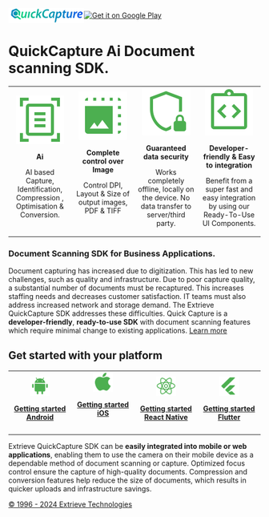 <img class="img-fluid" align="center" src="https://github.com/ExtrieveTechnologies/QuickCapture/blob/main/img/QuickCapture.png?raw=true" width="30%" alt="img-verification"><a align="center" href='https://play.google.com/store/apps/details?id=com.extrieve.exScan&pcampaignid=pcampaignidMKT-Other-global-all-co-prtnr-py-PartBadge-Mar2515-1' title="Click to download android app" target="_blank" rel="noopener noreferrer"><img align="center" width="150px" alt='Get it on Google Play' src='https://play.google.com/intl/en_us/badges/static/images/badges/en_badge_web_generic.png'/></a>

# QuickCapture Ai Document scanning SDK.

<table width="100%"  style="border:0px solid white; width:100%;">
    <tr style="border: 0px;">
       <td align="center" width="25%" style="border:0px; width:25%;">
            <img src="https://github.com/ExtrieveTechnologies/QuickCapture/blob/main/img/AI_DOC.svg" alt="QuickCapture SDK Best quality"/>
            <p>
            <b>Ai</b>
            </p>
            <p>
            AI based Capture, Identification, Compression , Optimisation & Conversion.
            </p>
        </td>
        <td align="center" width="25%" style="border:0px; width:25%">
            <img src="https://github.com/ExtrieveTechnologies/QuickCapture/blob/main/img/IMG_CTRL.svg" alt="QuickCapture SDK Easy integration"/>
            <p>
            <b>Complete control over Image</b>
            </p>
            <p>
                Control DPI, Layout & Size of output images, PDF & TIFF</br></br>
            </p>
        </td>
         <td align="center" width="25%" style="border:0px; width:25%">
            <img src="https://github.com/ExtrieveTechnologies/QuickCapture/blob/main/img/SECURE.svg" alt="QuickCapture SDK Guaranteed data security"/>
            <p>
            <b>Guaranteed data security</b>
            </p>
            <p>
            Works completely offline, locally on the device. No data transfer to server/third party.
            </p>
        </td>
        <td align="center" width="25%" style="border:0px; width:25%">
            <img src="https://github.com/ExtrieveTechnologies/QuickCapture/blob/main/img/DEV_FR.svg" alt="QuickCapture SDK Guaranteed data security"/>
            <p>
            <b>Developer-friendly & Easy to integration</b>
            </p>
            <p>
              Benefit from a super fast and easy integration by using our Ready-To-Use UI Components.  
            </p>
        </td>
    </tr>
</table>

### Document Scanning SDK for Business Applications.

Document capturing has increased due to digitization. This has led to new challenges, such as quality and infrastructure. Due to poor capture quality, a substantial number of documents must be recaptured. This increases staffing needs and decreases customer satisfaction. IT teams must also address increased network and storage demand. The Extrieve QuickCapture SDK addresses these difficulties. Quick Capture is a **developer-friendly**, **ready-to-use SDK** with document scanning features which require minimal change to existing applications. [Learn more](https://www.extrieve.com/mobile-document-scanning/)

## Get started with your platform

<table width="100%"  style="border:0px solid white; width:100%;">
    <tr style="border: 0px;">
        <td align="center" width="14%" style="border:0px; width:14%">
            <img width="35%" src="https://github.com/ExtrieveTechnologies/QuickCapture/blob/main/img/android_icon.svg" alt="QuickCapture SDK Getting started Android"/>
            <p>
            <b><a href="https://github.com/ExtrieveTechnologies/QuickCapture_Android" title="QuickCapture SDK documentation">Getting started Android</a></b>
            </p>
        </td>
        <td align="center" width="14%" style="border:0px; width:14%">
            <img width="35%" src="https://github.com/ExtrieveTechnologies/QuickCapture/blob/main/img/ios_icon.svg" alt="QuickCapture SDK Gettting started iOS"/>
            <p>
            <b><a href="https://github.com/ExtrieveTechnologies/QuickCapture_IOS" title="QuickCapture SDK documentation">Getting started iOS</br></br></a></b>
            </p>
        </td>
        <td align="center" width="14%" style="border:0px; width:14%">
            <img width="35%" src="https://github.com/ExtrieveTechnologies/QuickCapture/blob/main/img/react_native_icon.svg" alt="QuickCapture SDK Gettting started React Native"/>
            <p>
            <b><a href="https://github.com/ExtrieveTechnologies/QuickCapture_react_native" title="QuickCapture SDK documentation">Getting started React Native</a></b>
            </p>
        </td>
         <td align="center" width="14%" style="border:0px; width:14%">
            <img width="35%" src="https://github.com/ExtrieveTechnologies/QuickCapture/blob/main/img/flutter_icon.svg" alt="QuickCapture SDK Gettting started Flutter"/>
            <p>
            <b><a href="https://pub.dev/packages/quickcapture" title="QuickCapture SDK documentation">Getting started Flutter</a></b>
            </p>
        </td> 
    </tr>
</table>

Extrieve QuickCapture SDK can be **easily integrated into mobile or web applications**, enabling them to use the camera on their mobile device as a dependable method of document scanning or capture. Optimized focus control ensure the capture of high-quality documents. Compression and conversion features help reduce the size of documents, which results in quicker uploads and infrastructure savings.


[© 1996 - 2024 Extrieve Technologies](https://www.extrieve.com/)
